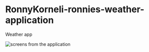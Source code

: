 # RonnyKorneli-ronnies-weather-application
Weather app

![screens from the application](<img src="https://github.com/RonnyKorneli/RonnyKorneli-ronnies-weather-application/blob/master/frontend/src/assets/photoWeatherApp.png" width="200" height="100">)
